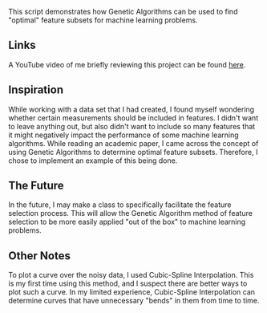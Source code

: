 This script demonstrates how Genetic Algorithms can be used to find "optimal" feature subsets for machine learning problems.

## Links
A YouTube video of me briefly reviewing this project can be found [here](https://www.youtube.com/watch?v=COLO7cGP2sA).

## Inspiration
While working with a data set that I had created, I found myself wondering whether certain measurements should be included in features.  I didn't want to leave anything out, but also didn't want to include so many features that it might negatively impact the performance of some machine learning algorithms.  While reading an academic paper, I came across the concept of using Genetic Algorithms to determine optimal feature subsets.  Therefore, I chose to implement an example of this being done.

## The Future
In the future, I may make a class to specifically facilitate the feature selection process.  This will allow the Genetic Algorithm method of feature selection to be more easily applied "out of the box" to machine learning problems.

## Other Notes
To plot a curve over the noisy data, I used Cubic-Spline Interpolation.  This is my first time using this method, and I suspect there are better ways to plot such a curve.  In my limited experience, Cubic-Spline Interpolation can determine curves that have unnecessary "bends" in them from time to time.
